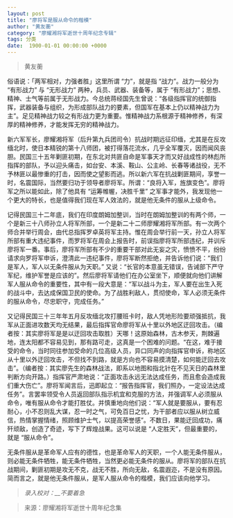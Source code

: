 ```yaml
---
layout: post
title: "廖将军是服从命令的楷模"
author: "黄友蘅"
category: "廖耀湘将军逝世十周年纪念专辑"
tags: 分类
date:  1900-01-01 00:00:00 +0000
---
```

> 黄友蘅

俗语说：「两军相对，力强者胜」这里所谓 “力”，就是指 “战力”。战力一般分为 “有形战力” 与 “无形战力” 两种，兵员、武器、装备等，属于 “有形战力”；思想、精神、士气等前属于无形战力。今总统蒋经国先生曾说：“各级指挥官的统御指挥，武器装备与组织，为形成部队战力的要素，但国军在基本上仍以精神战力为主”。足见精神战力较之有形战力更为重要。惟精神战力系根源于精神修养，有深厚的精神修养，才能发挥无穷的精神战力。

新六军军长，廖耀湘将军（后升第九兵团司令）抗战时期远征印缅，尤其是在反攻缅北时，使日本精锐的第十八师团，被打得落花流水，几乎全军覆灭，因而闻风丧胆。民国三十五年剿匪初期，在东北对共匪自命是军事天才而又好战成性的林彪所指挥的部队，予以迎头痛击，如台安、本溪、鞍山、公主岭、长春等诸战役，无不予林匪以最惨重的打击，因而使之望影而逃。所以新六军在抗战剿匪期间，享誉一时，名震国际，当然要归功于领导者廖将军。所谓：“良将入军，旌旗变色”。廖将军之所以能如此，除了他具有 “运筹帷幄，决胜千里” 之军事才能外，我发现他一个更大的特长，也是值得我们现在军人效法的，就是他无条件的服从上级命令。

记得民国三十二年底，我们在印度朗姆加整训，当时在朗姆加整训的有两个师，一个是新三十八师孙立人将军所部，一个是新二十二师廖耀湘将军所部。有一次两个师合并举行周会，由代总指挥罗卓英将军主持。惟在周会举行前一天，孙立人将军所部有重大违纪事件，而罗将军在周会上报告时，前误指廖将军所部违纪，并训斥廖将军一番。事后，廖将军所部有不少的重要干部对此无妄之灾，愤愤不平，纷纷请求向罗将军申诉，澄清此一违纪事件，廖将军断然拒绝，并告诉他们说：“我们是军人，军人以无条件服从为天职。” 又说：“长官的本意虽无错误，告诫部下严守军纪，维护军誉是应该的”。然后廖将军请他们在办公室坐下，顺便就向他们讲解军人服从命令的重要性，其中有一段大意是：“军以战斗为主，军人要在出生入死的战斗中，去达成保国卫民的使命。为了战胜利敌人，贯彻使命，军人必须无条件的服从命令，尽忠职守，完成任务。”

又记得民国三十三年年五月反攻缅北攻打腰班卡时，敌人凭地形险要顽强抵抗，我军从正面进攻数天均无结果，最后指挥官命廖将军从十里以外地区迂回攻击。（编者按：其实廖将军是是以迂回攻击取胜）天哪！这原始森林，古木参天，荆棘遍地，连太阳都不容易见到，那有路可走，这真是一个困难的问题。“在这，难于接受的命令，当时同往参加受命的几位高级人员，异口同声的向指挥官申诉，称地区从十里以外迂回攻击，不但找不到路，就是方向也不容易摸清楚，如何能迂回去攻击”。（编者按：其实廖先生的森林战法，即系以地图和指北针在不见天日的森林里判断方向开路。）指挥官严肃地说：“正面攻击永远无法达成任务，而且愈会造成我们重大伤亡”。廖将军闻言后，迅即起立：“报告指挥官，我们照办，一定设法达成任务”。言罢率领受令人员返回部队指示机宜和克服的方法，并强调军人必须服从命令，唯有服从命令才能打胜仗。并慎重地向他们说：“军人就是要服从，要有忍耐心，小不忍则乱大谋，忍一时之气，可免百日之忧，为干部者应以服从树立威信，热情掌握情绪，照顾维护士气，以提高荣誉感”。不数日，果能迂回成功，痛歼顽敌，创造了奇迹，写下了辉煌战果。这可以说是 “人定胜天”，但最重要的，就是 “服从命令”。

无条件服从是革命军人应有的德性，也是革命军人的天职，一个人能无条件服从，则必能无条件牺牲，能无条件牺牲，当然更必能无条件的服从。廖将军的部队在抗战期间，剿匪初期是攻无不克，战无不胜，所向无敌，名震遐迩，不是没有原因。简而言之，就是他无条件服从，是军人服从命令的楷模，我们应该向他学习。



> *录入校对：__不要着急*

> 来源：廖耀湘将军逝世十周年纪念集
